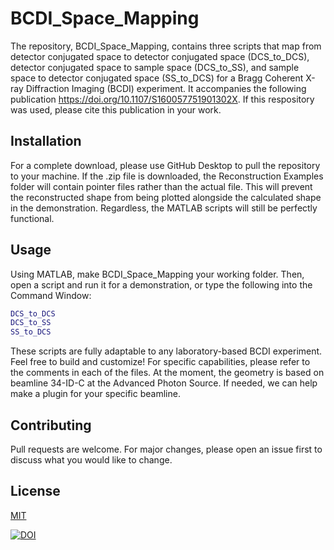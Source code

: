 # BCDI_Space_Mapping

The repository, BCDI_Space_Mapping, contains three scripts that map from detector conjugated space to detector conjugated space (DCS_to_DCS), detector conjugated space to sample space (DCS_to_SS), and sample space to detector conjugated space (SS_to_DCS) for a Bragg Coherent X-ray Diffraction Imaging (BCDI) experiment. It accompanies the following publication https://doi.org/10.1107/S160057751901302X. If this respository was used, please cite this publication in your work.

## Installation

For a complete download, please use GitHub Desktop to pull the repository to your machine. If the .zip file is downloaded, the Reconstruction Examples folder will contain pointer files rather than the actual file. This will prevent the reconstructed shape from being plotted alongside the calculated shape in the demonstration. Regardless, the MATLAB scripts will still be perfectly functional.

## Usage

Using MATLAB, make BCDI_Space_Mapping your working folder. Then, open a script and run it for a demonstration, or type the following into the Command Window:

```matlab
DCS_to_DCS
DCS_to_SS
SS_to_DCS
```
These scripts are fully adaptable to any laboratory-based BCDI experiment. Feel free to build and customize! For specific capabilities, please refer to the comments in each of the files. At the moment, the geometry is based on beamline 34-ID-C at the Advanced Photon Source. If needed, we can help make a plugin for your specific beamline.

## Contributing
Pull requests are welcome. For major changes, please open an issue first to discuss what you would like to change.

## License
[MIT](https://choosealicense.com/licenses/mit/)

<a href="https://zenodo.org/badge/latestdoi/186435283"><img src="https://zenodo.org/badge/186435283.svg" alt="DOI"></a>
